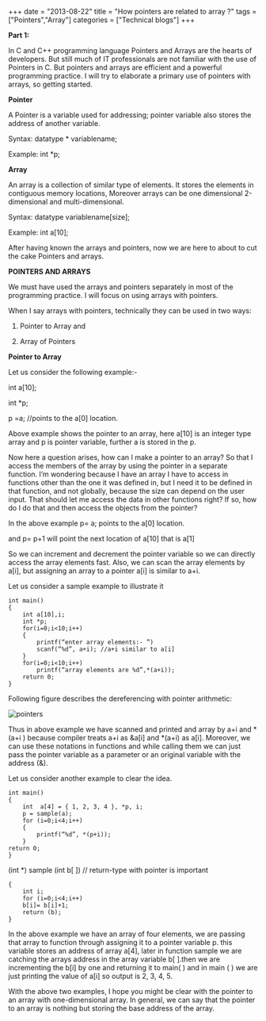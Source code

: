 +++
date = "2013-08-22"
title = "How pointers are related to array ?"
tags = ["Pointers","Array"]
categories = ["Technical blogs"]
+++

__Part 1:__

In C and C++ programming language Pointers and Arrays are the hearts of developers. But still much of IT professionals are not familiar with the use of Pointers in C. But pointers and arrays are efficient and a powerful programming practice.  I will try to elaborate a primary use of pointers with arrays, so getting started.

__Pointer__

A Pointer is a variable used for addressing; pointer variable also stores the    address of another variable.

Syntax: datatype * variablename; 

Example: int *p;

__Array__

An array is a collection of similar type of elements. It stores the elements in contiguous memory locations, Moreover arrays can be one dimensional 2-dimensional and multi-dimensional.

Syntax: datatype variablename[size];

Example: int a[10];

After having known the arrays and pointers, now we are here to about to cut the cake Pointers and arrays.

__POINTERS AND ARRAYS__

We must have used the arrays and pointers separately in most of the programming practice. I will focus on using arrays with pointers.

When I say arrays with pointers, technically they can be used in two ways:

1. Pointer to Array and

2. Array of Pointers

__Pointer to Array__

Let us consider the following example:-

int a[10];

int *p;

p =a; //points to the a[0] location.

Above example shows the pointer to an array, here a[10] is an integer type array and p is pointer variable, further a is stored in the p.

Now here a question arises, how can I make a pointer to an array? So that I access the members of the array by using the pointer in a separate function. I’m wondering because I have an array I have to access in functions other than the one it was defined in, but I need it to be defined in that function, and not globally, because the size can depend on the user input. That should let me access the data in other functions right? If so, how do I do that and then access the objects from the pointer?

In the above example p= a; points to the a[0] location.

and p= p+1 will point the next location of a[10] that is a[1]

So we can increment and decrement the pointer variable so we can directly access the array elements fast. Also, we can scan the array elements by a[i], but assigning an array to a pointer a[i] is similar to a+i.

Let us consider a sample example to illustrate it

    int main()
    {
        int a[10],i;
        int *p;
        for(i=0;i<10;i++)
        {
            printf(“enter array elements:- ”)
            scanf(“%d”, a+i); //a+i similar to a[i]
        }
        for(i=0;i<10;i++)
            printf(“array elements are %d”,*(a+i));
        return 0;
    }

Following figure describes the dereferencing with pointer arithmetic:

![pointers](/images/pointers.jpg)
 
Thus in above example we have scanned and printed and array by a+i and *(a+i ) because compiler treats a+i as &a[i] and *(a+i) as a[i]. Moreover, we can use these notations in functions and while calling them we can just pass the pointer variable as a parameter or an original variable with the address (&).

Let us consider another example to clear the idea.

    int main()
    {
        int  a[4] = { 1, 2, 3, 4 }, *p, i;
        p = sample(a);
        for (i=0;i<4;i++)
        {
            printf(“%d”, *(p+i));
        }
    return 0;
    }

(int *) sample (int b[ ]) // return-type with pointer is important

    {
        int i;
        for (i=0;i<4;i++)
        b[i]= b[i]+1;
        return (b);
    }

In the above example we have an array of four elements, we are passing that array to function through assigning it to a pointer variable p. this variable stores an address of array a[4], later in function sample we are catching the arrays address in the array variable b[ ].then we are incrementing the b[i] by one and returning it to main( ) and in main ( ) we are just printing the value of a[i] so output is 2, 3, 4, 5.

With the above two examples, I hope you might be clear with the pointer to an array with one-dimensional array. In general, we can say that the pointer to an array is nothing but storing the base address of the array.
